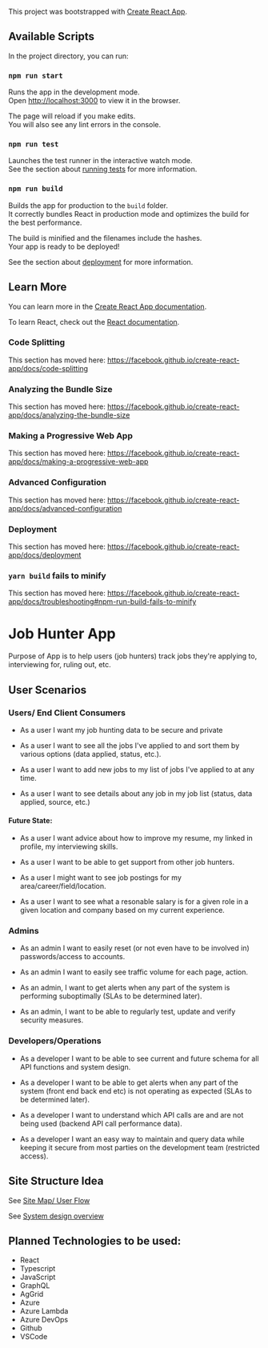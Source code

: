 This project was bootstrapped with [Create React App](https://github.com/facebook/create-react-app).

## Available Scripts

In the project directory, you can run:

### `npm run start`

Runs the app in the development mode.<br />
Open [http://localhost:3000](http://localhost:3000) to view it in the browser.

The page will reload if you make edits.<br />
You will also see any lint errors in the console.

### `npm run test`

Launches the test runner in the interactive watch mode.<br />
See the section about [running tests](https://facebook.github.io/create-react-app/docs/running-tests) for more information.

### `npm run build`

Builds the app for production to the `build` folder.<br />
It correctly bundles React in production mode and optimizes the build for the best performance.

The build is minified and the filenames include the hashes.<br />
Your app is ready to be deployed!

See the section about [deployment](https://facebook.github.io/create-react-app/docs/deployment) for more information.


## Learn More

You can learn more in the [Create React App documentation](https://facebook.github.io/create-react-app/docs/getting-started).

To learn React, check out the [React documentation](https://reactjs.org/).

### Code Splitting

This section has moved here: https://facebook.github.io/create-react-app/docs/code-splitting

### Analyzing the Bundle Size

This section has moved here: https://facebook.github.io/create-react-app/docs/analyzing-the-bundle-size

### Making a Progressive Web App

This section has moved here: https://facebook.github.io/create-react-app/docs/making-a-progressive-web-app

### Advanced Configuration

This section has moved here: https://facebook.github.io/create-react-app/docs/advanced-configuration

### Deployment

This section has moved here: https://facebook.github.io/create-react-app/docs/deployment

### `yarn build` fails to minify

This section has moved here: https://facebook.github.io/create-react-app/docs/troubleshooting#npm-run-build-fails-to-minify


# Job Hunter App
Purpose of App is to help users (job hunters) track jobs they're applying to, interviewing for, ruling out, etc. 

## User Scenarios

### Users/ End Client Consumers

* As a user I want my job hunting data to be secure and private

* As a user I want to see all the jobs I've applied to and sort them by various options (data applied, status, etc.).

* As a user I want to add new jobs to my list of jobs I've applied to at any time.

* As a user I want to see details about any job in my job list (status, data applied, source, etc.)

#### Future State:
* As a user I want advice about how to improve my resume, my linked in profile, my interviewing skills. 

* As a user I want to be able to get support from other job hunters.

* As a user I might want to see job postings for my area/career/field/location.

* As a user I want to see what a resonable salary is for a given role in a given location and company based on my current experience.

### Admins

* As an admin I want to easily reset (or not even have to be involved in) passwords/access to accounts.

* As an admin I want to easily see traffic volume for each page, action.

* As an admin, I want to get alerts when any part of the system is performing suboptimally (SLAs to be determined later).

* As an admin, I want to be able to regularly test, update and verify security measures.

### Developers/Operations
* As a developer I want to be able to see current and future schema for all API functions and system design.

* As a developer I want to be able to get alerts when any part of the system (front end back end  etc) is not operating as expected (SLAs to be determined later).

* As a developer I want to understand which API calls are and are not being used (backend API call performance data).

* As a developer I want an easy way to maintain and query data while keeping it secure from most parties on the development team (restricted access).

## Site Structure Idea
See [Site Map/ User Flow](./UserFlowSiteMap.pdf)

See [System design overview](.SystemDesignOverview.pdf)

## Planned Technologies to be used:
* React
* Typescript
* JavaScript
* GraphQL
* AgGrid
* Azure
* Azure Lambda
* Azure DevOps
* Github
* VSCode
